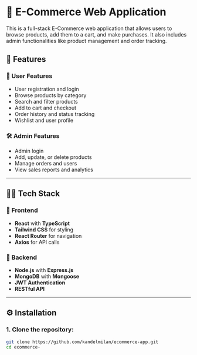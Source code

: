 # 🛒 E-Commerce Web Application

This is a full-stack E-Commerce web application that allows users to browse products, add them to a cart, and make purchases. It also includes admin functionalities like product management and order tracking.

## 🚀 Features

### 👤 User Features

- User registration and login
- Browse products by category
- Search and filter products
- Add to cart and checkout
- Order history and status tracking
- Wishlist and user profile

### 🛠️ Admin Features

- Admin login
- Add, update, or delete products
- Manage orders and users
- View sales reports and analytics

---

## 🧑‍💻 Tech Stack

### 🔹 Frontend

- **React** with **TypeScript**
- **Tailwind CSS** for styling
- **React Router** for navigation
- **Axios** for API calls

### 🔹 Backend

- **Node.js** with **Express.js**
- **MongoDB** with **Mongoose**
- **JWT Authentication**
- **RESTful API**

---

## ⚙️ Installation

### 1. Clone the repository:

```bash
git clone https://github.com/kandelmilan/ecommerce-app.git
cd ecommerce-
```
